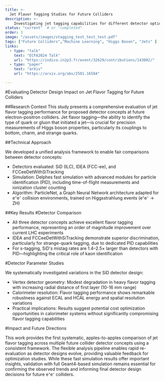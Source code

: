 ```yaml
---
title: >-
  Jet Flavor Tagging Studies for Future Colliders
description: >-
    Investigating jet tagging capabilities for different detector options
status: "current"  # or "completed"
order: 3
image: "/assets/images/stagging_test_test_test.pdf"
tags: ["Future Colliders","Machine Learning", "Higgs Boson", "Jets" ]
links:
  - type: "talk"
    text: "ECFA2024 Talk"
    url: "https://indico.in2p3.fr/event/32629/contributions/143002/"
  - type: "paper"
    text: "arXiv"
    url: "https://arxiv.org/abs/2501.16584"

---
```


#Evaluating Detector Design Impact on Jet Flavor Tagging for Future Colliders

##Research Context
This study presents a comprehensive evaluation of jet flavor tagging performance for proposed detector concepts at future electron-positron colliders. Jet flavor tagging—the ability to identify the type of quark or gluon that initiated a jet—is crucial for precision measurements of Higgs boson properties, particularly its couplings to bottom, charm, and strange quarks.

##Technical Approach

We developed a unified analysis framework to enable fair comparisons between detector concepts:

- Detectors evaluated: SiD (ILC), IDEA (FCC-ee), and FCCeeDetWithSiTracking
- Simulation: Delphes fast simulation with advanced modules for particle identification (PID), including time-of-flight measurements and ionization cluster counting
- Algorithm: ParticleNet, a Graph Neural Network architecture adapted for e⁺e⁻ collision environments, trained on Higgsstrahlung events (e⁺e⁻ → ZH)

##Key Results
#Detector Comparison

- All three detector concepts achieve excellent flavor tagging performance, representing an order of magnitude improvement over current LHC experiments
- IDEA and FCCeeDetWithSiTracking demonstrate superior discrimination, particularly for strange-quark tagging, due to dedicated PID capabilities
- For s-tagging, SiD's mistag rates are 1.4–2.5× larger than detectors with PID—highlighting the critical role of kaon identification

#Detector Parameter Studies

We systematically investigated variations in the SiD detector design:

- Vertex detector geometry: Modest degradation in heavy flavor tagging with increasing radial distance of first layer (10-16 mm range)
- Calorimeter resolution: Flavor tagging performance shows remarkable robustness against ECAL and HCAL energy and spatial resolution variations
- Practical implications: Results suggest potential cost optimization opportunities in calorimeter systems without significantly compromising flavor tagging capabilities

#Impact and Future Directions

This work provides the first systematic, apples-to-apples comparison of jet flavor tagging across multiple future collider detector concepts using a consistent framework. The flexible analysis pipeline enables rapid re-evaluation as detector designs evolve, providing valuable feedback for optimization studies. While these fast simulation results offer important insights, validation with full Geant4-based simulation remains essential for confirming the observed trends and informing final detector design decisions for future e⁺e⁻ colliders.
